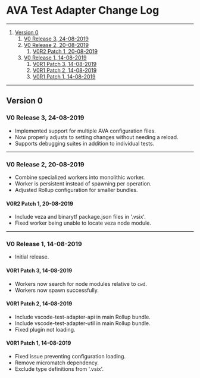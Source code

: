 # AVA Test Adapter Change Log

---

1. [Version 0](#version-0)
    1. [V0 Release 3, 24-08-2019](#v0-release-3-24-08-2019)
    2. [V0 Release 2, 20-08-2019](#v0-release-2-20-08-2019)
        1. [V0R2 Patch 1, 20-08-2019](#v0r2-patch-1-20-08-2019)
    3. [V0 Release 1, 14-08-2019](#v0-release-1-14-08-2019)
        1. [V0R1 Patch 3, 14-08-2019](#v0r1-patch-3-14-08-2019)
        2. [V0R1 Patch 2, 14-08-2019](#v0r1-patch-2-14-08-2019)
        3. [V0R1 Patch 1, 14-08-2019](#v0r1-patch-1-14-08-2019)

---

## Version 0

### V0 Release 3, 24-08-2019

- Implemented support for multiple AVA configuration files.
- Now properly adjusts to setting changes without needing a reload.
- Supports debugging suites in addition to individual tests.

---

### V0 Release 2, 20-08-2019

- Combine specialized workers into monolithic worker.
- Worker is persistent instead of spawning per operation.
- Adjusted Rollup configuration for smaller bundles.

#### V0R2 Patch 1, 20-08-2019

- Include veza and binarytf package.json files in '.vsix'.
- Fixed worker being unable to locate veza node module.

---

### V0 Release 1, 14-08-2019

- Initial release.

#### V0R1 Patch 3, 14-08-2019

- Workers now search for node modules relative to `cwd`.
- Workers now spawn successfully.

#### V0R1 Patch 2, 14-08-2019

- Include vscode-test-adapter-api in main Rollup bundle.
- Include vscode-test-adapter-util in main Rollup bundle.
- Fixed plugin not loading.

#### V0R1 Patch 1, 14-08-2019

- Fixed issue preventing configuration loading.
- Remove micromatch dependency.
- Exclude type definitions from '.vsix'.
